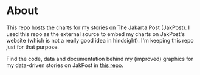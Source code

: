 # About

This repo hosts the charts for my stories on The Jakarta Post (JakPost). I used this repo as the external source to embed my charts on JakPost's website (which is not a really good idea in hindsight). I'm keeping this repo just for that purpose.

Find the code, data and documentation behind my (improved) graphics for my data-driven stories on JakPost in [this repo](https://github.com/dzulfiqarfr/jakpost-graphics). 
